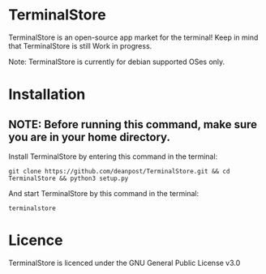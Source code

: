 # TerminalStore
TerminalStore is an open-source app market for the terminal!
Keep in mind that TerminalStore is still Work in progress.

Note: TerminalStore is currently for debian supported OSes only.

# Installation
## NOTE: Before running this command, make sure you are in your home directory.

Install TerminalStore by entering this command in the terminal:
```
git clone https://github.com/deanpost/TerminalStore.git && cd TerminalStore && python3 setup.py
```
And start TerminalStore by this command in the terminal:
```
terminalstore
```
# Licence
TerminalStore is licenced under the GNU General Public License v3.0
